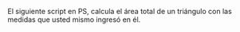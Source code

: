 El siguiente script en PS, calcula el área total de un triángulo con las medidas que usted
mismo ingresó en él.
